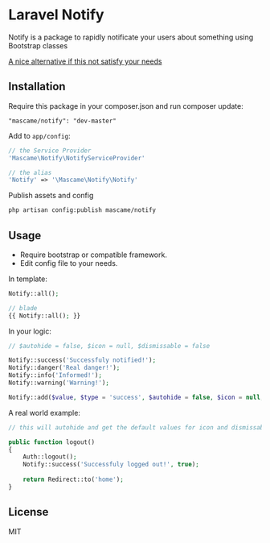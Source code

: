 Laravel Notify
=========

Notify is a package to rapidly notificate your users about something using Bootstrap classes

[A nice alternative if this not satisfy your needs](https://github.com/AndreasHeiberg/laravel-notify)

Installation
--------------
Require this package in your composer.json and run composer update:

    "mascame/notify": "dev-master"

Add to `app/config`:

```php
// the Service Provider
'Mascame\Notify\NotifyServiceProvider'

// the alias
'Notify' => '\Mascame\Notify\Notify'
```


Publish assets and config

```sh
php artisan config:publish mascame/notify
```

Usage
--------------

- Require bootstrap or compatible framework.
- Edit config file to your needs.

In template:
```php
Notify::all();

// blade
{{ Notify::all(); }}
```

In your logic:
```php
// $autohide = false, $icon = null, $dismissable = false

Notify::success('Successfuly notified!');
Notify::danger('Real danger!');
Notify::info('Informed!');
Notify::warning('Warning!');

Notify::add($value, $type = 'success', $autohide = false, $icon = null, $dismissable = false);
```

A real world example:

```php
// this will autohide and get the default values for icon and dismissable

public function logout()
{
    Auth::logout();
    Notify::success('Successfuly logged out!', true);
    
    return Redirect::to('home');
}
```

License
----

MIT
